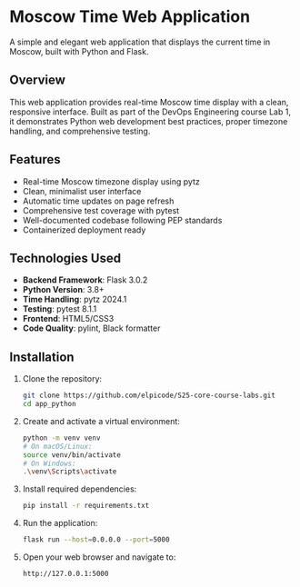 # Moscow Time Web Application

A simple and elegant web application that displays the current time in Moscow, built with Python and Flask.

## Overview

This web application provides real-time Moscow time display with a clean, responsive interface. Built as part of the DevOps Engineering course Lab 1, it demonstrates Python web development best practices, proper timezone handling, and comprehensive testing.

## Features

- Real-time Moscow timezone display using pytz
- Clean, minimalist user interface
- Automatic time updates on page refresh
- Comprehensive test coverage with pytest
- Well-documented codebase following PEP standards
- Containerized deployment ready

## Technologies Used

- **Backend Framework**: Flask 3.0.2
- **Python Version**: 3.8+
- **Time Handling**: pytz 2024.1
- **Testing**: pytest 8.1.1
- **Frontend**: HTML5/CSS3
- **Code Quality**: pylint, Black formatter

## Installation

1. Clone the repository:
   ```bash
   git clone https://github.com/elpicode/S25-core-course-labs.git
   cd app_python
   ```

2. Create and activate a virtual environment:
   ```bash
   python -m venv venv
   # On macOS/Linux:
   source venv/bin/activate
   # On Windows:
   .\venv\Scripts\activate
   ```

3. Install required dependencies:
   ```bash
   pip install -r requirements.txt
   ```


4. Run the application:
   ```bash
   flask run --host=0.0.0.0 --port=5000
   ```

5. Open your web browser and navigate to:
   ```
   http://127.0.0.1:5000
   ```
